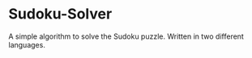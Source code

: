 # Sudoku-Solver

A simple algorithm to solve the Sudoku puzzle.
Written in two different languages.
